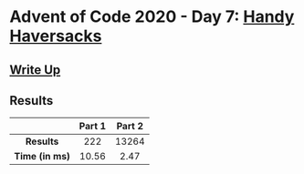# Advent of Code 2020 - Day 7: [Handy Haversacks](https://adventofcode.com/2020/day/7)

## [Write Up](https://codingap.github.io/advent-of-code/writeups/2020/day07)
## Results
|| **Part 1** | **Part 2** |
|:--:|:---:|:---:|
| **Results** | 222 | 13264 |
| **Time (in ms)** | 10.56 | 2.47 |